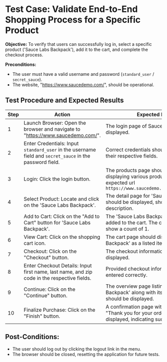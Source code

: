 # Test Case: Validate End-to-End Shopping Process for a Specific Product

**Objective:** To verify that users can successfully log in, select a specific product ('Sauce Labs Backpack'), add it to the cart, and complete the checkout process.

**Preconditions:**
- The user must have a valid username and password (`standard_user` / `secret_sauce`).
- The website, "https://www.saucedemo.com/", should be operational.

## Test Procedure and Expected Results

| Step | Action | Expected Result |
|------|--------|-----------------|
| 1 | Launch Browser: Open the browser and navigate to "https://www.saucedemo.com/". | The login page of Saucedemo should be displayed. |
| 2 | Enter Credentials: Input `standard_user` in the username field and `secret_sauce` in the password field. | Correct credentials should be entered in their respective fields. |
| 3 | Login: Click the login button. | The products page should be loaded, displaying various products. with the expected url `https://www.saucedemo.com/inventory.html` |
| 4 | Select Product: Locate and click on the 'Sauce Labs Backpack'. | The detail page for 'Sauce Labs Backpack' should be displayed, showing price and description. |
| 5 | Add to Cart: Click on the "Add to Cart" button for 'Sauce Labs Backpack'. | The 'Sauce Labs Backpack' should be added to the cart. The cart icon should show a count of 1. |
| 6 | View Cart: Click on the shopping cart icon. | The cart page should display 'Sauce Labs Backpack' as a listed item. |
| 7 | Checkout: Click on the "Checkout" button. | The checkout information page should be displayed. |
| 8 | Enter Checkout Details: Input first name, last name, and zip code in the respective fields. | Provided checkout information should be entered correctly. |
| 9 | Continue: Click on the "Continue" button. | The overview page listing 'Sauce Labs Backpack' along with its price and total should be displayed. |
| 10 | Finalize Purchase: Click on the "Finish" button. | A confirmation page with a message like "Thank you for your order" should be displayed, indicating successful purchase. |

## Post-Conditions:

- The user should log out by clicking the logout link in the menu.
- The browser should be closed, resetting the application for future tests.
